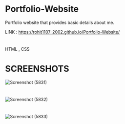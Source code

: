 # Portfolio-Website

Portfolio website that provides basic details about me.

LINK : https://rohit1107-2002.github.io/Portfolio-Website/

#

HTML , CSS

#
# SCREENSHOTS
![Screenshot (5831)](https://user-images.githubusercontent.com/80086654/151325197-68deed8a-2858-44eb-a745-ea401e4bef91.png)
#
![Screenshot (5832)](https://user-images.githubusercontent.com/80086654/151325256-742895c1-a978-4800-af93-ee0e6040b313.png)
#
![Screenshot (5833)](https://user-images.githubusercontent.com/80086654/151325287-b0a36aab-ffb5-4266-974d-e890b1920540.png)
#

